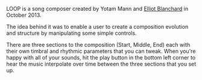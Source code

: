 LOOP is a song composer created by Yotam Mann and [Elliot Blanchard](invisiblelightnetwork.com) in October 2013. 

The idea behind it was to enable a user to create a composition evolution and structure by manipulating some simple controls. 

There are three sections to the composition (Start, Middle, End) each with their own timbral and rhythmic parameters that you can tweak. When you're happy with all of your sounds, hit the play button in the bottom left corner to hear the music interpolate over time between the three sections that you set up. 